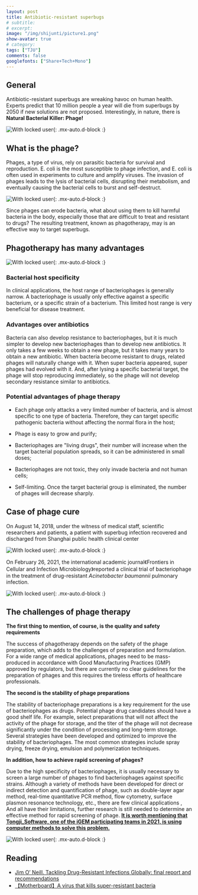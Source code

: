 ```yaml
---
layout: post
title: Antibiotic-resistant superbugs
# subtitle:
# excerpt:
image: "/img/shijunti/picture1.png"
show-avatar: true
# category:
tags: ["TJU"]
comments: false
googlefonts: ["Share+Tech+Mono"]
---
```



## General

Antibiotic-resistant superbugs are wreaking havoc on human health. Experts predict that 10 million people a year will die from superbugs by 2050 if new solutions are not proposed. Interestingly, in nature, there is **Natural Bacterial Killer: Phage!**

![With locked user](/img/shijunti/picture1.png){: .mx-auto.d-block :}

## **What is the phage?**

Phages, a type of virus, rely on parasitic bacteria for survival and reproduction. E. coli is the most susceptible to phage infection, and E. coli is often used in experiments to culture and amplify viruses. The invasion of phages leads to the lysis of bacterial cells, disrupting their metabolism, and eventually causing the bacterial cells to burst and self-destruct.

![With locked user](/img/shijunti/picture2.png){: .mx-auto.d-block :}

Since phages can erode bacteria, what about using them to kill harmful bacteria in the body, especially those that are difficult to treat and resistant to drugs? The resulting treatment, known as phagotherapy, may is an effective way to target superbugs.



## **Phagotherapy has many advantages**

![With locked user](/img/shijunti/picture3.png){: .mx-auto.d-block :}

###  Bacterial host specificity

In clinical applications, the host range of bacteriophages is generally narrow. A bacteriophage is usually only effective against a specific bacterium, or a specific strain of a bacterium. This limited host range is very beneficial for disease treatment.

###  Advantages over antibiotics

Bacteria can also develop resistance to bacteriophages, but it is much simpler to develop new bacteriophages than to develop new antibiotics. It only takes a few weeks to obtain a new phage, but it takes many years to obtain a new antibiotic. When bacteria become resistant to drugs, related phages will naturally change with it. When super bacteria appeared, super phages had evolved with it. And, after lysing a specific bacterial target, the phage will stop reproducing immediately, so the phage will not develop secondary resistance similar to antibiotics.

### **Potential advantages of phage therapy**

- Each phage only attacks a very limited number of bacteria, and is almost specific to one type of bacteria. Therefore, they can target specific pathogenic bacteria without affecting the normal flora in the host;

- Phage is easy to grow and purify;

- Bacteriophages are "living drugs", their number will increase when the target bacterial population spreads, so it can be administered in small doses;

- Bacteriophages are not toxic, they only invade bacteria and not human cells;

- Self-limiting. Once the target bacterial group is eliminated, the number of phages will decrease sharply.

## Case of phage cure

On August 14, 2018, under the witness of medical staff, scientific researchers and patients, a patient with superbug infection recovered and discharged from Shanghai public health clinical center

![With locked user](/img/shijunti/picture4.png){: .mx-auto.d-block :}

On February 26, 2021, the international academic journal《Frontiers in Cellular and Infection Microbiology》reported a clinical trial of bacteriophage in the treatment of drug-resistant *Acinetobacter baumannii* pulmonary infection.

![With locked user](/img/shijunti/picture.png){: .mx-auto.d-block :}



## The challenges of phage therapy

**The first thing to mention, of course, is the quality and safety requirements**

The success of phagotherapy depends on the safety of the phage preparation, which adds to the challenges of preparation and formulation. For a wide range of medical applications, phages need to be mass-produced in accordance with Good Manufacturing Practices (GMP) approved by regulators, but there are currently no clear guidelines for the preparation of phages and this requires the tireless efforts of healthcare professionals.

**The second is the stability of phage preparations**

The stability of bacteriophage preparations is a key requirement for the use of bacteriophages as drugs. Potential phage drug candidates should have a good shelf life. For example, select preparations that will not affect the activity of the phage for storage, and the titer of the phage will not decrease significantly under the condition of processing and long-term storage. Several strategies have been developed and optimized to improve the stability of bacteriophages. The most common strategies include spray drying, freeze drying, emulsion and polymerization techniques.

**In addition, how to achieve rapid screening of phages?**

Due to the high specificity of bacteriophages, it is usually necessary to screen a large number of phages to find bacteriophages against specific strains. Although a variety of methods have been developed for direct or indirect detection and quantification of phage, such as double-layer agar method, real-time quantitative PCR method, flow cytometry, surface plasmon resonance technology, etc., there are few clinical applications , And all have their limitations, further research is still needed to determine an effective method for rapid screening of phage. [**It is worth mentioning that Tongji_Software, one of the iGEM participating teams in 2021, is using computer methods to solve this problem.**](http://localhost:4000/2017-08-24-TJU/)

![With locked user](/img/shijunti/picture5.png){: .mx-auto.d-block :}



## Reading

- [Jim O’ Neill. Tackling Drug-Resistant Infections Globally: final report and recommendations](https://amr-review.org/home.html)
- [【Motherboard】A virus that kills super-resistant bacteria](https://youtu.be/aVTOr7Nq2SM)

